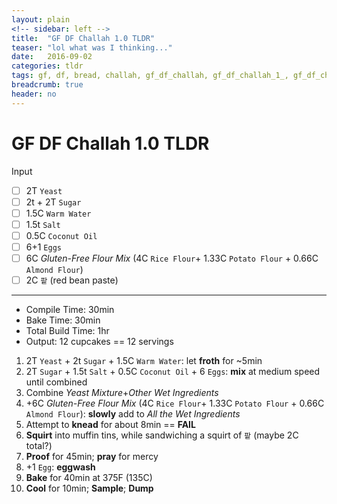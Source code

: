 ```yaml
---
layout: plain
<!-- sidebar: left -->
title:  "GF DF Challah 1.0 TLDR"
teaser: "lol what was I thinking..."
date:   2016-09-02 
categories: tldr
tags: gf, df, bread, challah, gf_df_challah, gf_df_challah_1_, gf_df_challah_1_0
breadcrumb: true
header: no
---
```


GF DF Challah 1.0 TLDR
====================
Input

* [ ] 2T `Yeast`
* [ ] 2t + 2T `Sugar`
* [ ] 1.5C `Warm Water`
* [ ] 1.5t `Salt`
* [ ] 0.5C `Coconut Oil`
* [ ] 6+1 `Eggs`
* [ ] 6C *Gluten-Free Flour Mix* (4C `Rice Flour`+ 1.33C `Potato Flour` + 0.66C `Almond Flour`) 
* [ ] 2C `팥` (red bean paste)

---

* Compile Time: 30min
* Bake Time: 30min
* Total Build Time: 1hr
* Output: 12 cupcakes == 12 servings

1. 2T `Yeast` + 2t `Sugar` + 1.5C `Warm Water`: let **froth** for ~5min
2. 2T `Sugar` + 1.5t `Salt` + 0.5C `Coconut Oil` + 6 `Eggs`: **mix** at medium speed until combined
3. Combine *Yeast Mixture*+*Other Wet Ingredients*
4. +6C *Gluten-Free Flour Mix* (4C `Rice Flour`+ 1.33C `Potato Flour` + 0.66C `Almond Flour`): **slowly** add to *All the Wet Ingredients*
5. Attempt to **knead** for about 8min == **FAIL**
6. **Squirt** into muffin tins, while sandwiching a squirt of `팥` (maybe 2C total?)
7. **Proof** for 45min; **pray** for mercy
8. +1 `Egg`: **eggwash**
9. **Bake** for 40min at 375F (135C)
10. **Cool** for 10min; **Sample**; **Dump**
